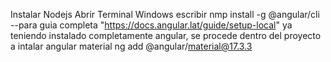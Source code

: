 Instalar Nodejs
Abrir Terminal Windows
escribir nmp install -g @angular/cli  --para guia completa "https://docs.angular.lat/guide/setup-local"
ya teniendo instalado completamente angular, se procede dentro del proyecto a intalar angular material
ng add @angular/material@17.3.3 
